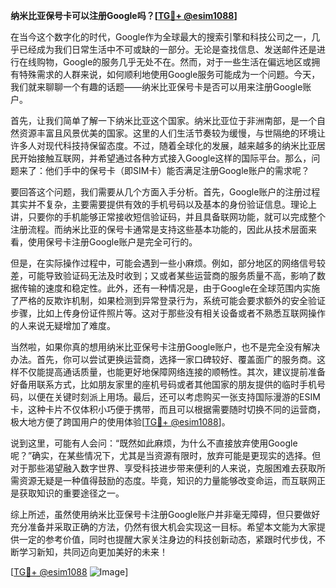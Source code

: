 **纳米比亚保号卡可以注册Google吗？[[TG💪+ @esim1088](https://t.me/s/esim1088)]**

在当今这个数字化的时代，Google作为全球最大的搜索引擎和科技公司之一，几乎已经成为我们日常生活中不可或缺的一部分。无论是查找信息、发送邮件还是进行在线购物，Google的服务几乎无处不在。然而，对于一些生活在偏远地区或拥有特殊需求的人群来说，如何顺利地使用Google服务可能成为一个问题。今天，我们就来聊聊一个有趣的话题——纳米比亚保号卡是否可以用来注册Google账户。

首先，让我们简单了解一下纳米比亚这个国家。纳米比亚位于非洲南部，是一个自然资源丰富且风景优美的国家。这里的人们生活节奏较为缓慢，与世隔绝的环境让许多人对现代科技持保留态度。不过，随着全球化的发展，越来越多的纳米比亚居民开始接触互联网，并希望通过各种方式接入Google这样的国际平台。那么，问题来了：他们手中的保号卡（即SIM卡）能否满足注册Google账户的需求呢？

要回答这个问题，我们需要从几个方面入手分析。首先，Google账户的注册过程其实并不复杂，主要需要提供有效的手机号码以及基本的身份验证信息。理论上讲，只要你的手机能够正常接收短信验证码，并且具备联网功能，就可以完成整个注册流程。而纳米比亚的保号卡通常是支持这些基本功能的，因此从技术层面来看，使用保号卡注册Google账户是完全可行的。

但是，在实际操作过程中，可能会遇到一些小麻烦。例如，部分地区的网络信号较差，可能导致验证码无法及时收到；又或者某些运营商的服务质量不高，影响了数据传输的速度和稳定性。此外，还有一种情况是，由于Google在全球范围内实施了严格的反欺诈机制，如果检测到异常登录行为，系统可能会要求额外的安全验证步骤，比如上传身份证件照片等。这对于那些没有相关设备或者不熟悉互联网操作的人来说无疑增加了难度。

当然啦，如果你真的想用纳米比亚保号卡注册Google账户，也不是完全没有解决办法。首先，你可以尝试更换运营商，选择一家口碑较好、覆盖面广的服务商。这样不仅能提高通话质量，也能更好地保障网络连接的顺畅性。其次，建议提前准备好备用联系方式，比如朋友家里的座机号码或者其他国家的朋友提供的临时手机号码，以便在关键时刻派上用场。最后，还可以考虑购买一张支持国际漫游的ESIM卡，这种卡片不仅体积小巧便于携带，而且可以根据需要随时切换不同的运营商，极大地方便了跨国用户的使用体验[[TG💪+ @esim1088](https://t.me/s/esim1088)]。

说到这里，可能有人会问：“既然如此麻烦，为什么不直接放弃使用Google呢？”确实，在某些情况下，尤其是当资源有限时，放弃可能是更现实的选择。但对于那些渴望融入数字世界、享受科技进步带来便利的人来说，克服困难去获取所需资源无疑是一种值得鼓励的态度。毕竟，知识的力量能够改变命运，而互联网正是获取知识的重要途径之一。

综上所述，虽然使用纳米比亚保号卡注册Google账户并非毫无障碍，但只要做好充分准备并采取正确的方法，仍然有很大机会实现这一目标。希望本文能为大家提供一定的参考价值，同时也提醒大家关注身边的科技创新动态，紧跟时代步伐，不断学习新知，共同迈向更加美好的未来！

[[TG💪+ @esim1088](https://t.me/s/esim1088) ![Image](https://i.postimg.cc/4NQfJmqS/Snipaste-2025-05-13-00-14-12.png)]